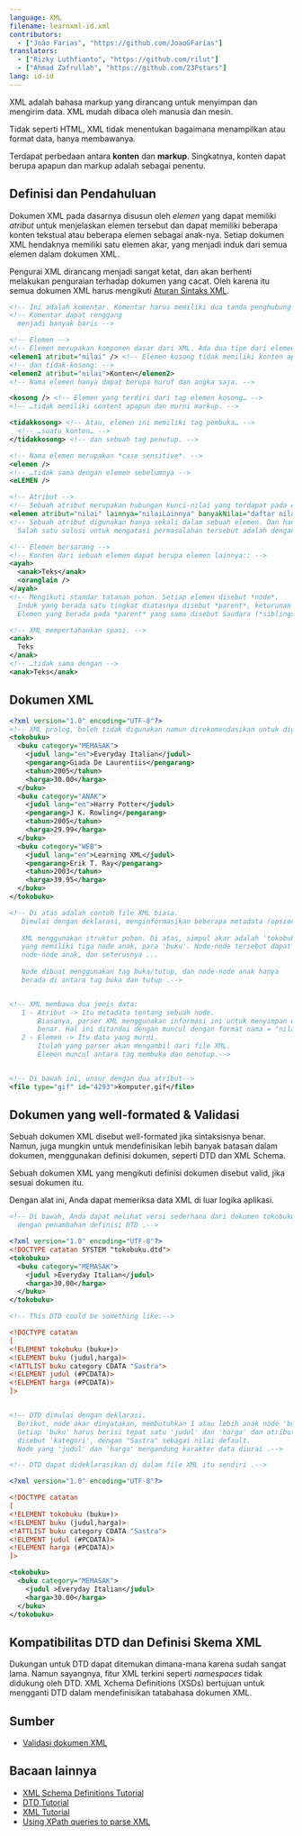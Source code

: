 ```yaml
---
language: XML
filename: learnxml-id.xml
contributors:
  - ["João Farias", "https://github.com/JoaoGFarias"]
translators:
  - ["Rizky Luthfianto", "https://github.com/rilut"]
  - ["Ahmad Zafrullah", "https://github.com/23Pstars"]
lang: id-id
---
```


XML adalah bahasa markup yang dirancang untuk menyimpan dan mengirim data. XML mudah dibaca oleh manusia dan mesin.

Tidak seperti HTML, XML tidak menentukan bagaimana menampilkan atau format data, hanya membawanya.

Terdapat perbedaan antara **konten** dan **markup**. Singkatnya, konten dapat berupa apapun dan markup adalah sebagai penentu.

## Definisi dan Pendahuluan

Dokumen XML pada dasarnya disusun oleh *elemen* yang dapat memiliki *atribut* untuk menjelaskan elemen tersebut dan dapat memiliki beberapa konten tekstual atau beberapa elemen sebagai anak-nya. Setiap dokumen XML hendaknya memiliki satu elemen akar, yang menjadi induk dari semua elemen dalam dokumen XML.

Pengurai XML dirancang menjadi sangat ketat, dan akan berhenti melakukan penguraian terhadap dokumen yang cacat. Oleh karena itu semua dokumen XML harus mengikuti [Aturan Sintaks XML](http://www.w3schools.com/xml/xml_syntax.asp).

```xml
<!-- Ini adalah komentar. Komentar harus memiliki dua tanda penghubung secara berurutan (-). -->
<!-- Komentar dapat renggang
  menjadi banyak baris -->

<!-- Elemen -->
<!-- Elemen merupakan komponen dasar dari XML. Ada dua tipe dari elemen, kosong: -->
<elemen1 atribut="nilai" /> <!-- Elemen kosong tidak memiliki konten apapun -->
<!-- dan tidak-kosong: -->
<elemen2 atribut="nilai">Konten</elemen2>
<!-- Nama elemen hanya dapat berupa huruf dan angka saja. -->

<kosong /> <!-- Elemen yang terdiri dari tag elemen kosong… -->
<!-- …tidak memiliki content apapun dan murni markup. -->

<tidakkosong> <!-- Atau, elemen ini memiliki tag pembuka… -->
  <!-- …suatu konten… -->
</tidakkosong> <!-- dan sebuah tag penutup. -->

<!-- Nama elemen merupakan *case sensitive*. -->
<elemen />
<!-- …tidak sama dengan elemen sebelumnya -->
<eLEMEN />

<!-- Atribut -->
<!-- Sebuah atribut merupakan hubungan kunci-nilai yang terdapat pada elemen. -->
<elemen atribut="nilai" lainnya="nilaiLainnya" banyakNilai="daftar nilai ber-spasi" />
<!-- Sebuah atribut digunakan hanya sekali dalam sebuah elemen. Dan hanya memiliki satu nilai.
  Salah satu solusi untuk mengatasi permasalahan tersebut adalah dengan menggunakan daftar nilai ber-spasi. -->

<!-- Elemen bersarang -->
<!-- Konten dari sebuah elemen dapat berupa elemen lainnya:: -->
<ayah>
  <anak>Teks</anak>
  <oranglain />
</ayah>
<!-- Mengikuti standar tatanan pohon. Setiap elemen disebut *node*.
  Induk yang berada satu tingkat diatasnya disebut *parent*, keturunan yang berada satu tingkat dibawahnya disebut *children*.
  Elemen yang berada pada *parent* yang sama disebut Saudara (*siblings*). -->

<!-- XML mempertahankan spasi. -->
<anak>
  Teks
</anak>
<!-- …tidak sama dengan -->
<anak>Teks</anak>
```


## Dokumen XML

```xml
<?xml version="1.0" encoding="UTF-8"?>
<!-- XML prolog, boleh tidak digunakan namun direkomendasikan untuk digunakan. -->
<tokobuku>
  <buku category="MEMASAK">
    <judul lang="en">Everyday Italian</judul>
    <pengarang>Giada De Laurentiis</pengarang>
    <tahun>2005</tahun>
    <harga>30.00</harga>
  </buku>
  <buku category="ANAK">
    <judul lang="en">Harry Potter</judul>
    <pengarang>J K. Rowling</pengarang>
    <tahun>2005</tahun>
    <harga>29.99</harga>
  </buku>
  <buku category="WEB">
    <judul lang="en">Learning XML</judul>
    <pengarang>Erik T. Ray</pengarang>
    <tahun>2003</tahun>
    <harga>39.95</harga>
  </buku>
</tokobuku>

<!-- Di atas adalah contoh file XML biasa.
   Dimulai dengan deklarasi, menginformasikan beberapa metadata (opsional).
  
   XML menggunakan struktur pohon. Di atas, simpul akar adalah 'tokobuku',
   yang memiliki tiga node anak, para 'buku'. Node-node tersebut dapat memiliki
   node-node anak, dan seterusnya ...
  
   Node dibuat menggunakan tag buka/tutup, dan node-node anak hanya
   berada di antara tag buka dan tutup .-->


<!-- XML membawa dua jenis data:
   1 - Atribut -> Itu metadata tentang sebuah node.
       Biasanya, parser XML menggunakan informasi ini untuk menyimpan data dengan
       benar. Hal ini ditandai dengan muncul dengan format nama = "nilai" dalam pembukaan tag.
   2 - Elemen -> Itu data yang murni.
       Itulah yang parser akan mengambil dari file XML.
       Elemen muncul antara tag membuka dan menutup.-->


<!-- Di bawah ini, unsur dengan dua atribut-->
<file type="gif" id="4293">komputer.gif</file>
```

## Dokumen yang well-formated & Validasi

Sebuah dokumen XML disebut well-formated jika sintaksisnya benar.
Namun, juga mungkin untuk mendefinisikan lebih banyak batasan dalam dokumen,
menggunakan definisi dokumen, seperti DTD dan XML Schema.

Sebuah dokumen XML yang mengikuti definisi dokumen disebut valid,
jika sesuai dokumen itu.

Dengan alat ini, Anda dapat memeriksa data XML di luar logika aplikasi.

```xml
<!-- Di bawah, Anda dapat melihat versi sederhana dari dokumen tokobuku,
  dengan penambahan definisi DTD .-->

<?xml version="1.0" encoding="UTF-8"?>
<!DOCTYPE catatan SYSTEM "tokobuku.dtd">
<tokobuku>
  <buku category="MEMASAK">
    <judul >Everyday Italian</judul>
    <harga>30.00</harga>
  </buku>
</tokobuku>

<!-- This DTD could be something like:-->

<!DOCTYPE catatan
[
<!ELEMENT tokobuku (buku+)>
<!ELEMENT buku (judul,harga)>
<!ATTLIST buku category CDATA "Sastra">
<!ELEMENT judul (#PCDATA)>
<!ELEMENT harga (#PCDATA)>
]>


<!-- DTD dimulai dengan deklarasi.
  Berikut, node akar dinyatakan, membutuhkan 1 atau lebih anak node 'buku'.
  Setiap 'buku' harus berisi tepat satu 'judul' dan 'harga' dan atribut
  disebut 'kategori', dengan "Sastra" sebagai nilai default.
  Node yang 'judul' dan 'harga' mengandung karakter data diurai .-->

<!-- DTD dapat dideklarasikan di dalam file XML itu sendiri .-->

<?xml version="1.0" encoding="UTF-8"?>

<!DOCTYPE catatan
[
<!ELEMENT tokobuku (buku+)>
<!ELEMENT buku (judul,harga)>
<!ATTLIST buku category CDATA "Sastra">
<!ELEMENT judul (#PCDATA)>
<!ELEMENT harga (#PCDATA)>
]>

<tokobuku>
  <buku category="MEMASAK">
    <judul >Everyday Italian</judul>
    <harga>30.00</harga>
  </buku>
</tokobuku>
```

## Kompatibilitas DTD dan Definisi Skema XML

Dukungan untuk DTD dapat ditemukan dimana-mana karena sudah sangat lama. Namun sayangnya, fitur XML terkini seperti *namespaces* tidak didukung oleh DTD. XML Xchema Definitions (XSDs) bertujuan untuk mengganti DTD dalam mendefinisikan tatabahasa dokumen XML.

## Sumber

* [Validasi dokumen XML](http://www.xmlvalidation.com)

## Bacaan lainnya

* [XML Schema Definitions Tutorial](http://www.w3schools.com/schema/)
* [DTD Tutorial](http://www.w3schools.com/xml/xml_dtd_intro.asp)
* [XML Tutorial](http://www.w3schools.com/xml/default.asp)
* [Using XPath queries to parse XML](http://www.w3schools.com/xml/xml_xpath.asp)
